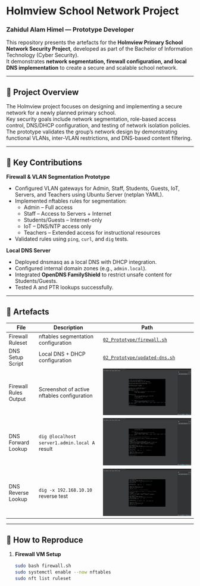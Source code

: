 # Holmview School Network Project  
### Zahidul Alam Himel — Prototype Developer  

This repository presents the artefacts for the **Holmview Primary School Network Security Project**, developed as part of the Bachelor of Information Technology (Cyber Security).  
It demonstrates **network segmentation, firewall configuration, and local DNS implementation** to create a secure and scalable school network.

---

## 🔹 Project Overview  
The Holmview project focuses on designing and implementing a secure network for a newly planned primary school.  
Key security goals include network segmentation, role-based access control, DNS/DHCP configuration, and testing of network isolation policies.  
The prototype validates the group’s network design by demonstrating functional VLANs, inter-VLAN restrictions, and DNS-based content filtering.

---

## 🔹 Key Contributions  
**Firewall & VLAN Segmentation Prototype**  
- Configured VLAN gateways for Admin, Staff, Students, Guests, IoT, Servers, and Teachers using Ubuntu Server (netplan YAML).  
- Implemented nftables rules for segmentation:  
  - Admin – Full access  
  - Staff – Access to Servers + Internet  
  - Students/Guests – Internet-only  
  - IoT – DNS/NTP access only  
  - Teachers – Extended access for instructional resources  
- Validated rules using `ping`, `curl`, and `dig` tests.

**Local DNS Server**  
- Deployed dnsmasq as a local DNS with DHCP integration.  
- Configured internal domain zones (e.g., `admin.local`).  
- Integrated **OpenDNS FamilyShield** to restrict unsafe content for Students/Guests.  
- Tested A and PTR lookups successfully.

---

## 🔹 Artefacts  
| File | Description | Path |
|------|--------------|------|
| Firewall Ruleset | nftables segmentation configuration | [`02_Prototype/firewall.sh`](./02_Prototype/firewall.sh) |
| DNS Setup Script | Local DNS + DHCP configuration | [`02_Prototype/updated-dns.sh`](./02_Prototype/updated-dns.sh) |
| Firewall Rules Output | Screenshot of active nftables configuration | ![Ruleset](./03_TestEvidence/nft_ruleset.png)  |
| DNS Forward Lookup | `dig @localhost server1.admin.local A` result | ![DNS Forward](./03_TestEvidence/dns_a_record_query.png) |
| DNS Reverse Lookup | `dig -x 192.168.10.10` reverse test | ![DNS Reverse](./03_TestEvidence/dns_reverse_query.png) |

---

## 🔹 How to Reproduce
1. **Firewall VM Setup**
   ```bash
   sudo bash firewall.sh
   sudo systemctl enable --now nftables
   sudo nft list ruleset
